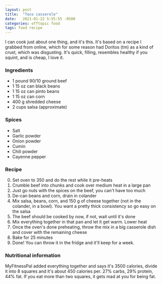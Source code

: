 ```yaml
---
layout: post
title:  "Taco casserole"
date:   2021-01-22 5:55:55 -0500
categories: offtopic food
tags: food recipe
---
```

I can cook just about one thing, and it's this.  It's based on a recipe I grabbed from online, which for some reason had Doritos (tm) as a kind of crust, which was disgusting.  It's quick, filling, resembles healthy if you squint, and is cheap, I love it.

### Ingredients
* 1 pound 90/10 ground beef
* 1 15 oz can black beans
* 1 15 oz can pinto beans
* 1 15 oz can corn
* 400 g shredded cheese
* 2 cups salsa (approximate)

### Spices
* Salt
* Garlic powder
* Onion powder
* Cumin
* Chili powder
* Cayenne pepper

### Recipe
0. Set oven to 350 and do the rest while it pre-heats
1. Crumble beef into chunks and cook over medium heat in a large pan
2. Just go nuts with the spices on the beef, you can't have too much
3. De-can beans and corn, drain in colander
4. Mix salsa, beans, corn, and 150 g of cheese together (not in the colander, in a bowl).  You want a pretty thick consistency so go easy on the salsa
5. The beef should be cooked by now, if not, wait until it's done
6. Mix everything together in that pan and let it get warm.  Lower heat
7. Once the oven's done preheating, throw the mix in a big casserole dish and cover with the remaining cheese
8. Bake for 25 minutes
9. Done!  You can throw it in the fridge and it'll keep for a week.

### Nutritional information
MyFitnessPal added everything together and says it's 3500 calories, divide it into 8 squares and it's about 450 calories per.  27% carbs, 29% protein, 44% fat.  If you eat more than two squares, it gets mad at you for being fat.